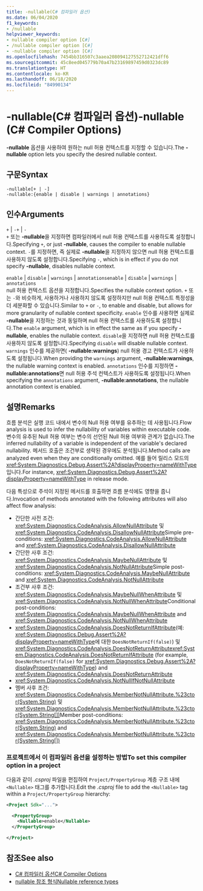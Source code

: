 ```yaml
---
title: -nullable(C# 컴파일러 옵션)
ms.date: 06/04/2020
f1_keywords:
- /nullable
helpviewer_keywords:
- nullable compiler option [C#]
- /nullable compiler option [C#]
- -nullable compiler option [C#]
ms.openlocfilehash: 7454bb316507c3aaea208094127552712421dff6
ms.sourcegitcommit: 45c8eed045779b70a47b23169897459d0323dc89
ms.translationtype: HT
ms.contentlocale: ko-KR
ms.lasthandoff: 06/18/2020
ms.locfileid: "84990134"
---
```

# <a name="-nullable-c-compiler-options"></a><span data-ttu-id="fbc55-102">-nullable(C# 컴파일러 옵션)</span><span class="sxs-lookup"><span data-stu-id="fbc55-102">-nullable (C# Compiler Options)</span></span>

<span data-ttu-id="fbc55-103">**-nullable** 옵션을 사용하여 원하는 null 허용 컨텍스트를 지정할 수 있습니다.</span><span class="sxs-lookup"><span data-stu-id="fbc55-103">The **-nullable** option lets you specify the desired nullable context.</span></span>

## <a name="syntax"></a><span data-ttu-id="fbc55-104">구문</span><span class="sxs-lookup"><span data-stu-id="fbc55-104">Syntax</span></span>

```console
-nullable[+ | -]
-nullable:{enable | disable | warnings | annotations}
```

## <a name="arguments"></a><span data-ttu-id="fbc55-105">인수</span><span class="sxs-lookup"><span data-stu-id="fbc55-105">Arguments</span></span>

<span data-ttu-id="fbc55-106">`+` &#124; `-`</span><span class="sxs-lookup"><span data-stu-id="fbc55-106">`+` &#124; `-`</span></span>  
<span data-ttu-id="fbc55-107">`+` 또는 **-nullable**을 지정하면 컴파일러에서 null 허용 컨텍스트를 사용하도록 설정합니다.</span><span class="sxs-lookup"><span data-stu-id="fbc55-107">Specifying `+`, or just **-nullable**, causes the compiler to enable nullable context.</span></span> <span data-ttu-id="fbc55-108">`-`를 지정하면, 즉 실제로 **-nullable**을 지정하지 않으면 null 허용 컨텍스트를 사용하지 않도록 설정합니다.</span><span class="sxs-lookup"><span data-stu-id="fbc55-108">Specifying `-`, which is in effect if you do not specify **-nullable**, disables nullable context.</span></span>

<span data-ttu-id="fbc55-109">`enable` &#124; `disable` &#124; `warnings` &#124; `annotations`</span><span class="sxs-lookup"><span data-stu-id="fbc55-109">`enable` &#124; `disable` &#124; `warnings` &#124; `annotations`</span></span>  
<span data-ttu-id="fbc55-110">null 허용 컨텍스트 옵션을 지정합니다.</span><span class="sxs-lookup"><span data-stu-id="fbc55-110">Specifies the nullable context option.</span></span> <span data-ttu-id="fbc55-111">`+` 또는 `-`와 비슷하게, 사용하거나 사용하지 않도록 설정하지만 null 허용 컨텍스트 특정성을 더 세분화할 수 있습니다.</span><span class="sxs-lookup"><span data-stu-id="fbc55-111">Similar to `+` or `-`, to enable and disable, but allows for more granularity of nullable context specificity.</span></span> <span data-ttu-id="fbc55-112">`enable` 인수를 사용하면 실제로 **-nullable**을 지정하는 것과 동일하며 null 허용 컨텍스트를 사용하도록 설정합니다.</span><span class="sxs-lookup"><span data-stu-id="fbc55-112">The `enable` argument, which is in effect the same as if you specify **-nullable**, enables the nullable context.</span></span> <span data-ttu-id="fbc55-113">`disable`을 지정하면 null 허용 컨텍스트를 사용하지 않도록 설정합니다.</span><span class="sxs-lookup"><span data-stu-id="fbc55-113">Specifying `disable` will disable nullable context.</span></span> <span data-ttu-id="fbc55-114">`warnings` 인수를 제공하면( **-nullable:warnings**) null 허용 경고 컨텍스트가 사용하도록 설정됩니다.</span><span class="sxs-lookup"><span data-stu-id="fbc55-114">When providing the `warnings` argument, **-nullable:warnings**, the nullable warning context is enabled.</span></span> <span data-ttu-id="fbc55-115">`annotations` 인수를 지정하면 **-nullable:annotations**면 null 허용 주석 컨텍스트가 사용하도록 설정됩니다.</span><span class="sxs-lookup"><span data-stu-id="fbc55-115">When specifying the `annotations` argument, **-nullable:annotations**, the nullable annotation context is enabled.</span></span>

## <a name="remarks"></a><span data-ttu-id="fbc55-116">설명</span><span class="sxs-lookup"><span data-stu-id="fbc55-116">Remarks</span></span>

<span data-ttu-id="fbc55-117">흐름 분석은 실행 코드 내에서 변수의 Null 허용 여부를 유추하는 데 사용됩니다.</span><span class="sxs-lookup"><span data-stu-id="fbc55-117">Flow analysis is used to infer the nullability of variables within executable code.</span></span> <span data-ttu-id="fbc55-118">변수의 유추된 Null 허용 여부는 변수의 선언된 Null 허용 여부와 관계가 없습니다.</span><span class="sxs-lookup"><span data-stu-id="fbc55-118">The inferred nullability of a variable is independent of the variable's declared nullability.</span></span> <span data-ttu-id="fbc55-119">메서드 호출은 조건부로 생략된 경우에도 분석됩니다.</span><span class="sxs-lookup"><span data-stu-id="fbc55-119">Method calls are analyzed even when they are conditionally omitted.</span></span> <span data-ttu-id="fbc55-120">예를 들어 릴리스 모드의 <xref:System.Diagnostics.Debug.Assert%2A?displayProperty=nameWithType>입니다.</span><span class="sxs-lookup"><span data-stu-id="fbc55-120">For instance, <xref:System.Diagnostics.Debug.Assert%2A?displayProperty=nameWithType> in release mode.</span></span>

<span data-ttu-id="fbc55-121">다음 특성으로 주석이 지정된 메서드를 호출하면 흐름 분석에도 영향을 줍니다.</span><span class="sxs-lookup"><span data-stu-id="fbc55-121">Invocation of methods annotated with the following attributes will also affect flow analysis:</span></span>

- <span data-ttu-id="fbc55-122">간단한 사전 조건: <xref:System.Diagnostics.CodeAnalysis.AllowNullAttribute> 및 <xref:System.Diagnostics.CodeAnalysis.DisallowNullAttribute></span><span class="sxs-lookup"><span data-stu-id="fbc55-122">Simple pre-conditions: <xref:System.Diagnostics.CodeAnalysis.AllowNullAttribute> and <xref:System.Diagnostics.CodeAnalysis.DisallowNullAttribute></span></span>
- <span data-ttu-id="fbc55-123">간단한 사후 조건: <xref:System.Diagnostics.CodeAnalysis.MaybeNullAttribute> 및 <xref:System.Diagnostics.CodeAnalysis.NotNullAttribute></span><span class="sxs-lookup"><span data-stu-id="fbc55-123">Simple post-conditions: <xref:System.Diagnostics.CodeAnalysis.MaybeNullAttribute> and <xref:System.Diagnostics.CodeAnalysis.NotNullAttribute></span></span>
- <span data-ttu-id="fbc55-124">조건부 사후 조건: <xref:System.Diagnostics.CodeAnalysis.MaybeNullWhenAttribute> 및 <xref:System.Diagnostics.CodeAnalysis.NotNullWhenAttribute></span><span class="sxs-lookup"><span data-stu-id="fbc55-124">Conditional post-conditions: <xref:System.Diagnostics.CodeAnalysis.MaybeNullWhenAttribute> and <xref:System.Diagnostics.CodeAnalysis.NotNullWhenAttribute></span></span>
- <span data-ttu-id="fbc55-125"><xref:System.Diagnostics.CodeAnalysis.DoesNotReturnIfAttribute>(예: <xref:System.Diagnostics.Debug.Assert%2A?displayProperty=nameWithType>에 대한 `DoesNotReturnIf(false)`) 및 <xref:System.Diagnostics.CodeAnalysis.DoesNotReturnAttribute></span><span class="sxs-lookup"><span data-stu-id="fbc55-125"><xref:System.Diagnostics.CodeAnalysis.DoesNotReturnIfAttribute> (for example, `DoesNotReturnIf(false)` for <xref:System.Diagnostics.Debug.Assert%2A?displayProperty=nameWithType>) and <xref:System.Diagnostics.CodeAnalysis.DoesNotReturnAttribute></span></span>
- <xref:System.Diagnostics.CodeAnalysis.NotNullIfNotNullAttribute>
- <span data-ttu-id="fbc55-126">멤버 사후 조건: <xref:System.Diagnostics.CodeAnalysis.MemberNotNullAttribute.%23ctor(System.String)> 및 <xref:System.Diagnostics.CodeAnalysis.MemberNotNullAttribute.%23ctor(System.String[])></span><span class="sxs-lookup"><span data-stu-id="fbc55-126">Member post-conditions: <xref:System.Diagnostics.CodeAnalysis.MemberNotNullAttribute.%23ctor(System.String)> and <xref:System.Diagnostics.CodeAnalysis.MemberNotNullAttribute.%23ctor(System.String[])></span></span>

### <a name="to-set-this-compiler-option-in-a-project"></a><span data-ttu-id="fbc55-127">프로젝트에서 이 컴파일러 옵션을 설정하는 방법</span><span class="sxs-lookup"><span data-stu-id="fbc55-127">To set this compiler option in a project</span></span>

<span data-ttu-id="fbc55-128">다음과 같이 *.csproj* 파일을 편집하여 `Project/PropertyGroup` 계층 구조 내에 `<Nullable>` 태그를 추가합니다.</span><span class="sxs-lookup"><span data-stu-id="fbc55-128">Edit the *.csproj* file to add the `<Nullable>` tag within a `Project/PropertyGroup` hierarchy:</span></span>

```xml
<Project Sdk="...">

  <PropertyGroup>
    <Nullable>enable</Nullable>
  </PropertyGroup>

</Project>
```

## <a name="see-also"></a><span data-ttu-id="fbc55-129">참조</span><span class="sxs-lookup"><span data-stu-id="fbc55-129">See also</span></span>

- [<span data-ttu-id="fbc55-130">C# 컴파일러 옵션</span><span class="sxs-lookup"><span data-stu-id="fbc55-130">C# Compiler Options</span></span>](./index.md)
- [<span data-ttu-id="fbc55-131">nullable 참조 형식</span><span class="sxs-lookup"><span data-stu-id="fbc55-131">Nullable reference types</span></span>](../../nullable-references.md)
